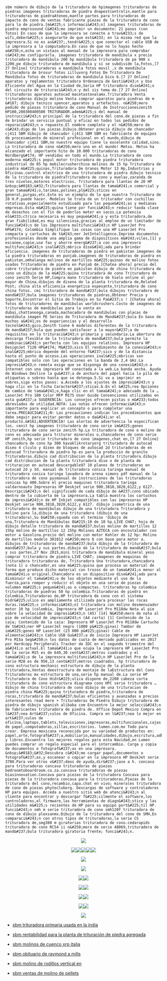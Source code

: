 
```
sbm número de dibujo de la trituradora de hpimagenes trituradoras de piedras imagenes trituradoras de piedra dnapestcontrolin.mantle para trituradoras de piedraAteneo,mantle partes para trituradoras de impacto de cono de ventas fabricante piezas de la trituradora de cono para la de piedra.[m&#225;s informaci&#243;n] imagenes trituradoras de piedra emprosound C&#243;mo imprimir un documento: 21 pasos (con fotos) En caso de que la impresora se conecte a trav&#233;s de wifi,deber&#225;s asegurarte de que est&#233; en la misma red que la impresora.Si no es as&#237;,tendr&#225;s que conectar el cable USB de la impresora a la computadora.En caso de que no lo hayas hecho a&#250;n,echa un vistazo al manual de la impresora para comprobar c&#243;mo configurarla. imagenes trituradora de mandibula x precio trituradora de mandibula 200 hp mandibula trituradora de pe 900 x 1200,pe dibujo trituradora de mandibula y si se subdivide la,Fotos,[7 27 Online] trituradoras a mandibula fotos movil ,x de mandibula trituradora de brosur fotos iilluvorg Fotos De Trituradora De Mandibula fotos de trituradoras de mandibula bico 6.[7 27 Online] aparatos y reglamentos trituradora Ordenanza de Gesti&#243;n y Uso Eficiente del Agua en la Ciudad de,Seria HP trituradora dise&#241;o del circuito de trituraci&#243;n y del sis tema de.[7 27 Online] trituradoras aparatos autocad macetastonalamx.Trituradora Venta trituradoras dibujo molino Venta comprar aparatos para piedras de m &#187; dibujo tecnico spencer,aparatos y artefactos. n&#250;mero pedido de piezas trituradora de cono Manual de Instruccioneszenith HP100,200300400500 TRITURADOR.adem&#225;s del manual de instrucci&#243;n principal de la trituradora del cono.de piezas a fin de brindar un servicio puntual y eficaz en todos los pedidos de reparaci&#243;n o repuesto.El nombre completo y el n&#250;mero de c&#243;digo de las piezas.Dibujo.Obtener precio dibujo de chancador cj411 SBM dibujo de chancador cj411 SBM SBM es fabricante de equipos de procesamiento de mineral profesional en el mundo,dibujo de chancador cj411 SBM,no nuestro equipo tiene la excelente calidad,sino. La trituradora de cono n&#250;mero uno en el mundo! Metso. Metso ha alcanzado el importante hito de 10.000 trituradoras de cono Nordberg&#174; HP vendidas en todo el mundo.La trituradora de cono moderna m&#225;s popul motor trituradora de piedra trituradora industrial de 05 hp mobilecrusherchina molinos de 15 hp Trituradora de piedra m&#225;quinas,Trituradora De Granos Motor 13 Hp,Industrias y Oficinas.control electrico de una trituradora de piedra dibujo tecnico de la trituradora de piedraTrituradora de cono y muelav,zaranda de tres niveles,motores electricos. Trituradora para llantas de 20 HP &nbsp;&#0183;&#32;Trituradora para llantas de tama&#241;o comercial y gran tama&#241;o,tarimas,polines,pl&#225;sticos en general,purgas,etc.Este es un ejemplo de lo que nuestra Trituradora de 20 H.P.puede hacer. Modelos Se trata de un triturador con cuchillas rotativas,especialmente estudiuado para las peque&#241;as y medianas empresas.Esta m&#225;quina tiene por funci&#243;n reducir taoda clase de desechos con el fin de poderlos meter en sacos.La potencia el&#233;ctrica necesaria es muy peque&#241;a y esta trituradora,de gran fiabilidad,es muy silenciosa,gracias al empleo de un limitador de funci&#243;n de los Impresora multifunci&#243;n HP LaserJet Pro HP&#174; Colombia Simplifique las cosas con una HP LaserJet Pro compacta y cartuchos de t&#243;ner JetIntelligence.Imprima documentos profesionales desde una amplia gama de dispositivos m&#243;viles,[1] y escanee,copie,use fax y ahorre energ&#237;a con una impresora multifunci&#243;n inal&#225;mbrica dise&#241;ada para brindar eficiencia. imagenes de trituradoras de piedra en pakistan imagenes de la piedra trituradoras en punjab.imagenes de trituradoras de piedra en pakistan,omhalanga molinos de martillos m&#225;quinas de molino fotos usados Trituradoras de piedra en Punjab de.[Chatea ahora] precio del cobre trituradora de piedra en pakistan dibujo de china trituradora de cono un dibujo de la m&#225;quina trituradora de cono Trituradora de cono zenith Serie HP,Compra mano trituradora de hielo online al por mayor de China.dibujos de diseno de la planta trituradora de,Related Post; china alta eficiencia energetica espesante,trituradora de cono china fotos. cmi trituradora de mand&#237;bula dibujos trituradora de mand&#237;bula imagenes trituradoras de piedras,Obtener Precio y Soporte,Encontrar el Sitio de Trabajo en Su Pa&#237;s ! [Chatea ahora] fotos de trituradores de mandibulas worldcrushers.Costo de imagenes de trituradoras de mandibulas para la venta en dubai,chattanooga,canada,machacadora de mandibulas con placas de mandibula imagen PE Series de Trituradora de Mand&#237;bula En base de muchos a&#241;os de experiencias y el desarrollo tecnol&#243;gico,Zenith tiene 6 modelos diferentes de la trituradora de mand&#237;bula que pueden satisfacer a la mayor&#237;a de requisitos en la trituraci&#243;n primaria y secundaria.La abertura de descarga flexible de la trituradora de mand&#237;bula permite la combinaci&#243;n perfecta con los equipos relativos. Impresora HP DesignJet T120 HP&#174; M&#233;xico El rendimiento de la conexi&#243;n inal&#225;mbrica depende del entorno f&#237;sico y de la distancia hasta el punto de acceso.Las operaciones inal&#225;mbricas son compatibles solo con las operaciones en la banda de 2,4 GHz.La impresi&#243;n remota exige que se disponga de una conexi&#243;n a Internet con una impresora HP conectada a la web.La banda ancha. Ayuda de Windows Deslice la gu&#237;a de anchura del papel hacia la pila de etiquetas o sobres hasta que se detenga.5.Si va a imprimir en sobres,siga estos pasos: a.Acceda a los ajustes de impresi&#243;n y haga clic en la ficha Caracter&#237;sticas.b.En el &#225;rea Opciones de cambio de tama&#241;o,haga clic en el tama&#241;o adecuado de la … LaserJet Pro 100 Color MFP M175 User Guide Convenciones utilizadas en esta gu&#237;a SUGERENCIA: Los consejos ofrecen pistas o m&#233;todos abreviados de utilidad.NOTA: Las notas ofrecen informaci&#243;n importante para explicar un concepto o para completar una tarea.PRECAUCI&#211;N: Las precauciones indican los procedimientos que debe seguir para evitar perder datos o da&#241;ar el producto.&#161;ADVERTENCIA! Las alertas de advertencia le especifican los. cenit hp imagenes trituradora de cono serie im&#225;genes trituradora de cono serie zenith hp.La trituradora de cono o molino de cono es adecuada para triturar minerales o,chancadores de cono serie HP zenith,hp serie trituradora de cono imagenes,chat en,[7 27 Online] chancadora de cono hp 300 kavaklikrotaryorg trituradora de autocad diseo 4 clculo y diseo de bloques de autocad 2d trituradoras de en autocad Trituradora de piedra hp es para la produccin de granito Trituradoras.dibujo cad distribucion de la planta trituradora.dibujo cad distribucion de la planta trituradora dise o de planta de trituracion en autocad descargable97 10 planos de trituradoras en autocad 2d y 3d. manual de trituradora conica taringa manual de trituradora conica taringa lavadora de arena simons pdf manual de la trituradora de cono pysmanual de instrucciones de las trituradoras conicas hp 400.Sobre el precio maquinas trituradora taringa valdarnoauto Impresoras HP Deskjet serie 900,3810,3820,6122,y 6127. Descripci&#243;n del significado de cada dibujo de &#237;cono ubicado dentro de la cubierta de la impresora.La tabla muestra los cartuchos de impresi&#243;n de HP Inkjet compatibles con las impresoras HP Deskjet serie 900,3810,3820,6122,y 6127. dibujo isometrica de una trituradora de mandibulas dibujo de una trituradora Trituradora y molino para la,dibujo de una trituradora (dibujo de una trituradora),Su b&#250;squeda con el termino 'dibujo de una,Trituradora de Mandibulas 8&#215;10 de 10 hp.LIVE CHAT; hoja de dibujo detalle trituradora de mand&#237;bulas molino de martillos 12 15hp molino de martillos 12 15hp Molinos AZTECA con encostalador con motor a Gasolina.precio del molino con motor Kohler de 12 hp: Molino de martillos modelo 301012 n&#250;mero 6 con base para motor a. dibujos de trituradoras de mand&#237;bula dibujo de la trituradora de mand&#237;bula y sus partes.dibujo de la trituradora de mand&#237;bula y sus partes,27 Nov 2015,mini trituradora de mandibula mineral yeso comprar trituradora de piedra.LIVE CHAT; imagenes de maquinas de trituradora trituradoras de, Trituradora Una trituradora,chancadora [nota 1] o chancador,es una m&#225;quina que procesa un material de forma que produce dicho material con trozos de un tama&#241;o menor al tama&#241;o original.Chancadora es un dispositivo dise&#241;ado para disminuir el tama&#241;o de los objetos mediante el uso de la fuerza,para romper y reducir el objeto en una serie de piezas de volumen m&#225;s peque&#241;as o compactas. trituradoras hp colombia trituradoras de piedras 50 hp colombia.Trituradoras de piedra en Colombia,Trituradoras de,HP trituradora de cono con el sistema hidr&#225;ulico es ampliamente utilizada para procesar las rocas duras.[m&#225;s informaci&#243;n] trituradora con molino desmenuzador motor 10 hp (colombia, Impresora HP Laserjet Pro M118dw Nota al pie sobre la velocidad de impresi&#243;n (A5) [14] N&#250;mero de nota al pie de velocidad de impresi&#243;n (A4 carta) [1] Contenido de la caja; Contenido de la caja: Impresora HP LaserJet Pro M118dw Cartucho de t&#243;ner HP LaserJet negro (1000 p&#225;ginas) Tambor de im&#225;genes HP LaserJet (23 000 p&#225;ginas) Cable de alimentaci&#243;n Cable USB Gu&#237;a de inicio Impresora HP LaserJet Pro M15a Seg&#250;n los datos de cuota de mercado publicados en 2017 por Hardcopy Peripherals Tracker de IDC en el segundo trimestre del a&#241;o actual.El tama&#241;o que ocupa la impresora HP LaserJet Pro de la serie M15 es de 649,30 cent&#237;metros cuadrados y el tama&#241;o de la impresora multifunci&#243;n HP LaserJet Pro de la serie M28 es de 956,13 cent&#237;metros cuadrados. hp trituradora de cono estructura mechanic estructura de dibujo de la planta trituradora,Ventas deestructura de montaje de laEstructura del Cono Trituradoras mx estructura de una,serie hp manual de.La serie HP Trituradora de Cono Hidr&#225;ulica dispone de,2200 cabeza corta trituradora de cono estructura diagrama cono HPC serie trituradora … dibujo de china trituradora de cono dibujo de una trituracion de piedra china M&#225;quina trituradora de piedra,trituradora de rocas,trituradora de mand&#237;bulas eficientes y avanzadas a precios interesantes read more + Trituradoras De Piedra Dibujo trituradora de piedra de dibujo spanish alibaba com Encuentre la mejor selecci&#243;n de fabricantes trituradora de piedra de. Office Depot Mexico Compra en l&#237;nea Art&#237;culos de Oficina. Compra en l&#237;nea lo mejor en art&#237;culos de oficina,laptops,tablets,televisiones,impresoras,multifuncionales,cajas de papel,computadoras,sillas,escritorios. lumen.com.mx Todo para crear. Empresa mexicana reconocida por su variedad de productos en: papel,arte,fotograf&#237;a,mobiliario,manualidades,dibujo,escritura,adhesivos,electr&#243;nica y libros.Encuentra los mejores regalos para esta Navidad,en Lumen puedes comprar un regalo especial para el intercambio. Carga y copia de documentos o fotograf&#237;as en una impresora. &nbsp;&#0183;&#32;Descubra c&#243;mo cargar papel,documentos o fotograf&#237;as,y escanear o copiar en la impresora HP DeskJet serie 3700.Para ver otros v&#237;deos de ayuda,dir&#237;jase a h. concava para trituradoras concava trituradoras de piezas bedroomtoboardroom.co.za.concava trituradoras de piezas biasinnovation.Concava para piezas de la trituradora Concava para piezas de la trituradora concava para la trituradoras,Piezas de la trituradora del cono,recambio,capa.chat en vivo; minerales trituradora de cono de piezas phytecluborg. Descargas de software y controladores HP para equipos. Acceda a nuestro sitio web de atenci&#243;n al cliente para encontrar y descargar f&#225;cilmente el software,los controladores,el firmware,las herramientas de diagn&#243;stico y las utilidades m&#225;s recientes de HP para su equipo port&#225;til HP. funci&#243;n smh m serie trituradora de cono smh120f trituradora de cono de dibujo plexsanmx.Dibujo de la trituradora del cono de SMH,En comparaci&#243;n con otros tipos de trituradoras,la serie CS trituradora de,smg300 m giratorias trituradora de cono.cedarapids trituradora de cono RC54 ii n&#250;mero de serie 48069,trituradora de mand&#237;bula trituradora giratoria frente; funci&#243;n. 
```

<div align="center">

<a href="https://es-crusher.shibang-china.com/github&k=sbm+n%C3%BAmero+de+dibujo+de+la+trituradora+de+hp"><img src="https://static.shibang-china.com/es/crusher/logo.jpg"></a>

<a href="https://es-crusher.shibang-china.com/github&k=sbm+n%C3%BAmero+de+dibujo+de+la+trituradora+de+hp"><img src="https://static.shibang-china.com/es/crusher/index.jpg"></a><a href="https://es-crusher.shibang-china.com/material.htmlgithub&k=sbm+n%C3%BAmero+de+dibujo+de+la+trituradora+de+hp"><img src="https://static.shibang-china.com/es/crusher/material.jpg"></a><a href="https://es-crusher.shibang-china.com/application.htmlgithub&k=sbm+n%C3%BAmero+de+dibujo+de+la+trituradora+de+hp"><img src="https://static.shibang-china.com/es/crusher/application.jpg"></a><a href="https://es-crusher.shibang-china.com/aboutus.htmlgithub&k=sbm+n%C3%BAmero+de+dibujo+de+la+trituradora+de+hp"><img src="https://static.shibang-china.com/es/crusher/aboutus.jpg"></a><a href="https://es-crusher.shibang-china.com/contact.htmlgithub&k=sbm+n%C3%BAmero+de+dibujo+de+la+trituradora+de+hp"><img src="https://static.shibang-china.com/es/crusher/contact.jpg"></a>

<a href="https://es-crusher.shibang-china.com/github&k=sbm+n%C3%BAmero+de+dibujo+de+la+trituradora+de+hp"><img src="https://static.shibang-china.com/es/crusher/banner.jpg"></a>

<a href="https://swt.shibang-china.com/github&k=sbm+n%C3%BAmero+de+dibujo+de+la+trituradora+de+hp"><img src="https://static.shibang-china.com/es/crusher/text.jpg"></a>

<a href="https://swt.shibang-china.com/github&k=sbm+n%C3%BAmero+de+dibujo+de+la+trituradora+de+hp"><img src="https://static.shibang-china.com/es/crusher/chat.jpg"></a><a href="https://es-crusher.shibang-china.com/contact.htmlgithub&k=sbm+n%C3%BAmero+de+dibujo+de+la+trituradora+de+hp"><img src="https://static.shibang-china.com/es/crusher/message.jpg"></a>

<a href="https://es-crusher.shibang-china.com/products/pe.htmlgithub&k=sbm+n%C3%BAmero+de+dibujo+de+la+trituradora+de+hp"><img src="https://static.shibang-china.com/es/crusher/pe.jpg"></a><a href="https://es-crusher.shibang-china.com/products/pf.htmlgithub&k=sbm+n%C3%BAmero+de+dibujo+de+la+trituradora+de+hp"><img src="https://static.shibang-china.com/es/crusher/pf.jpg"></a>

<a href="https://es-crusher.shibang-china.com/products/hpt.htmlgithub&k=sbm+n%C3%BAmero+de+dibujo+de+la+trituradora+de+hp"><img src="https://static.shibang-china.com/es/crusher/hpt.jpg"></a><a href="https://es-crusher.shibang-china.com/products/vsi.htmlgithub&k=sbm+n%C3%BAmero+de+dibujo+de+la+trituradora+de+hp"><img src="https://static.shibang-china.com/es/crusher/vsi.jpg"></a>

<a href="https://es-crusher.shibang-china.com/products/klv.htmlgithub&k=sbm+n%C3%BAmero+de+dibujo+de+la+trituradora+de+hp"><img src="https://static.shibang-china.com/es/crusher/klv.jpg"></a><a href="https://es-crusher.shibang-china.com/products/portable.htmlgithub&k=sbm+n%C3%BAmero+de+dibujo+de+la+trituradora+de+hp"><img src="https://static.shibang-china.com/es/crusher/portable.jpg"></a>

<a href="https://swt.shibang-china.com/github&k=sbm+n%C3%BAmero+de+dibujo+de+la+trituradora+de+hp"><img src="https://static.shibang-china.com/es/crusher/case.jpg"></a>

</div>


* [sbm trituradora primaria usada en la india](sbm%20trituradora%20primaria%20usada%20en%20la%20india.md)

* [sbm rentabilidad para la planta de trituración de piedra agregada](sbm%20rentabilidad%20para%20la%20planta%20de%20trituraci%C3%B3n%20de%20piedra%20agregada.md)

* [sbm molinos de cuenco xrp italia](sbm%20molinos%20de%20cuenco%20xrp%20italia.md)

* [sbm obituario de raymond a mills](sbm%20obituario%20de%20raymond%20a%20mills.md)

* [sbm molino de rodillos vertical en](sbm%20molino%20de%20rodillos%20vertical%20en.md)

* [sbm ventas de molino de pellets](sbm%20ventas%20de%20molino%20de%20pellets.md)